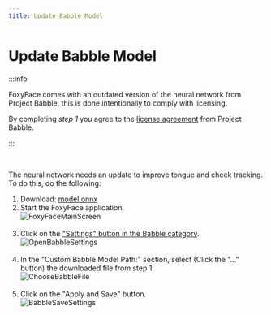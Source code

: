 ```yaml
---
title: Update Babble Model
---
```


# Update Babble Model

:::info

FoxyFace comes with an outdated version of the neural network from Project Babble, this is done intentionally to comply with licensing. 

By completing *step 1* you agree to the [license agreement](https://github.com/Project-Babble/ProjectBabble/blob/08c2d6fa14ebf5d47b0eed32f2637ce7ede4c1e2/LICENSE.md) from Project Babble.

:::

<br/>

The neural network needs an update to improve tongue and cheek tracking. To do this, do the following:
1. Download: [model.onnx]( https://raw.githubusercontent.com/Project-Babble/ProjectBabble/50d03cec35ac43b6fad7507c2dbbfc0e5012b70d/BabbleApp/Models/EFFB0E11BS128V7.5/onnx/model.onnx)
2. Start the FoxyFace application.<br />![FoxyFaceMainScreen](/images/FoxyFace/install-update-uninstall/install/FoxyFaceMainScreen.png)<br /><br />
3. Click on the ["Settings" button in the Babble category](/FoxyFace/ui/babble/Babble-Settings.md#how-do-i-open-the-babble-settings).<br />![OpenBabbleSettings](/images/FoxyFace/babble/settings/OpenBabbleSettings.png)<br /><br />
4. In the "Custom Babble Model Path:" section, select (Click the "..." button) the downloaded file from step 1.<br />![ChooseBabbleFile](/images/FoxyFace/babble/update/ChooseBabbleFile.png)<br /><br />
5. Click on the "Apply and Save" button.<br />![BabbleSaveSettings](/images/FoxyFace/babble/update/BabbleSaveSettings.png)<br /><br />
